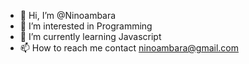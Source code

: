 - 👋 Hi, I’m @Ninoambara
- 👀 I’m interested in Programming
- 🌱 I’m currently learning Javascript
- 📫 How to reach me contact ninoambara@gmail.com

<!---
Ninoambara/Ninoambara is a ✨ special ✨ repository because its `README.md` (this file) appears on your GitHub profile.
You can click the Preview link to take a look at your changes.
--->

